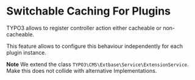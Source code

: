 Switchable Caching For Plugins
==============================


TYPO3 allows to register controller action either cacheable or non-cacheable.

This feature allows to configure this behaviour independently for each plugin instance.

**Note** We extend the class `TYPO3\CMS\Extbase\Service\ExtensionService`. Make this does not collide with alternative Implementations.
